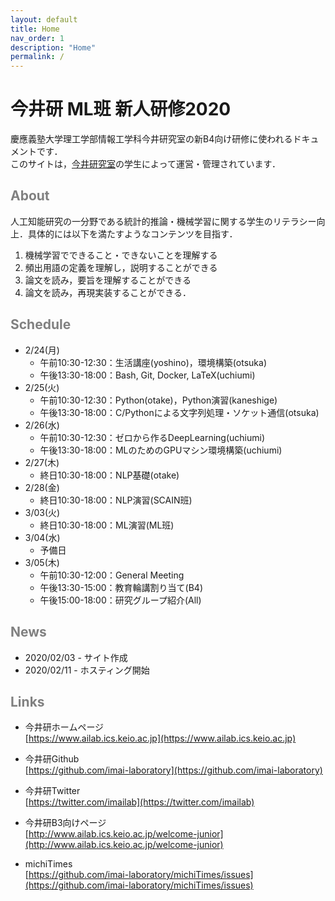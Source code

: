 ```yaml
---
layout: default
title: Home
nav_order: 1
description: "Home"
permalink: /
---
```


# 今井研 ML班 新人研修2020

慶應義塾大学理工学部情報工学科今井研究室の新B4向け研修に使われるドキュメントです．<br>
このサイトは，[今井研究室](https://www.ailab.ics.keio.ac.jp/)の学生によって運営・管理されています．

## <font color="Gray">About</font>

人工知能研究の一分野である統計的推論・機械学習に関する学生のリテラシー向上．具体的には以下を満たすようなコンテンツを目指す．
1. 機械学習でできること・できないことを理解する
2. 頻出用語の定義を理解し，説明することができる
3. 論文を読み，要旨を理解することができる
4. 論文を読み，再現実装することができる．


## <font color="Gray">Schedule</font>

- 2/24(月)
	- 午前10:30-12:30：生活講座(yoshino)，環境構築(otsuka)
	- 午後13:30-18:00：Bash, Git, Docker, LaTeX(uchiumi)
- 2/25(火)
	- 午前10:30-12:30：Python(otake)，Python演習(kaneshige)
	- 午後13:30-18:00：C/Pythonによる文字列処理・ソケット通信(otsuka)
- 2/26(水)
	- 午前10:30-12:30：ゼロから作るDeepLearning(uchiumi)
	- 午後13:30-18:00：MLのためのGPUマシン環境構築(uchiumi)
- 2/27(木)
	- 終日10:30-18:00：NLP基礎(otake)
- 2/28(金)
	- 終日10:30-18:00：NLP演習(SCAIN班)
- 3/03(火)
	- 終日10:30-18:00：ML演習(ML班)
- 3/04(水)
	- 予備日
- 3/05(木)
	- 午前10:30-12:00：General Meeting
	- 午後13:30-15:00：教育輪講割り当て(B4)
	- 午後15:00-18:00：研究グループ紹介(All)


## <font color="Gray">News</font>

- 2020/02/03 - サイト作成
- 2020/02/11 - ホスティング開始


## <font color="Gray">Links</font>

- 今井研ホームページ<br>
  [https://www.ailab.ics.keio.ac.jp](https://www.ailab.ics.keio.ac.jp)

- 今井研Github<br>
  [https://github.com/imai-laboratory](https://github.com/imai-laboratory)

- 今井研Twitter<br>
  [https://twitter.com/imailab](https://twitter.com/imailab)

- 今井研B3向けページ<br>
  [http://www.ailab.ics.keio.ac.jp/welcome-junior](http://www.ailab.ics.keio.ac.jp/welcome-junior)

- michiTimes<br>
  [https://github.com/imai-laboratory/michiTimes/issues](https://github.com/imai-laboratory/michiTimes/issues)


